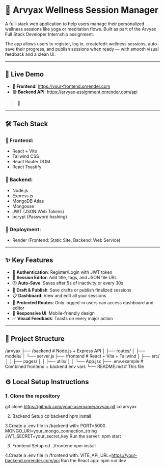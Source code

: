 # 🌿 Arvyax Wellness Session Manager

A full-stack web application to help users manage their personalized wellness sessions like yoga or meditation flows. Built as part of the Arvyax Full Stack Developer Internship assignment.

The app allows users to register, log in, create/edit wellness sessions, auto-save their progress, and publish sessions when ready — with smooth visual feedback and a clean UI.

---

## 🔗 Live Demo

- 🔵 **Frontend**: https://your-frontend.onrender.com
- 🟢 **Backend API**: 
https://arvyax-assignment.onrender.com/api
> 📝 

---

## 🛠️ Tech Stack

### 🔹 Frontend:

- React + Vite
- Tailwind CSS
- React Router DOM
- React Toastify

### 🔹 Backend:

- Node.js
- Express.js
- MongoDB Atlas
- Mongoose
- JWT (JSON Web Tokens)
- bcrypt (Password hashing)

### 🔹 Deployment:

- Render (Frontend: Static Site, Backend: Web Service)

---

## ✨ Key Features

- 🔐 **Authentication**: Register/Login with JWT token
- 🧘 **Session Editor**: Add title, tags, and JSON file URL
- 🕒 **Auto-Save**: Saves after 5s of inactivity or every 30s
- 💾 **Draft & Publish**: Save drafts or publish finalized sessions
- 📋 **Dashboard**: View and edit all your sessions
- 🚫 **Protected Routes**: Only logged-in users can access dashboard and editor
- 📱 **Responsive UI**: Mobile-friendly design
- ✅ **Visual Feedback**: Toasts on every major action

---

## 📁 Project Structure

/arvyax
├── /backend # Node.js + Express API
│ ├── routes/
│ ├── models/
│ └── server.js
├── /frontend # React + Vite + Tailwind
│ ├── src/
│ │ ├── pages/
│ │ ├── utils/
│ │ └── App.jsx
├── .env.example # Combined frontend + backend env vars
└── README.md # This file

## ⚙️ Local Setup Instructions

### 1. Clone the repository

git clone https://github.com/your-username/arvyax.git
cd arvyax

2. Backend Setup
   cd backend
   npm install

3.Create a .env file in /backend with:
PORT=5000
MONGO_URI=your_mongo_connection_string
JWT_SECRET=your_secret_key
Run the server:
npm start

3. Frontend Setup
   cd ../frontend
   npm install

4.Create a .env file in /frontend with:
VITE_API_URL=https://your-backend.onrender.com/api
Run the React app:
npm run dev
